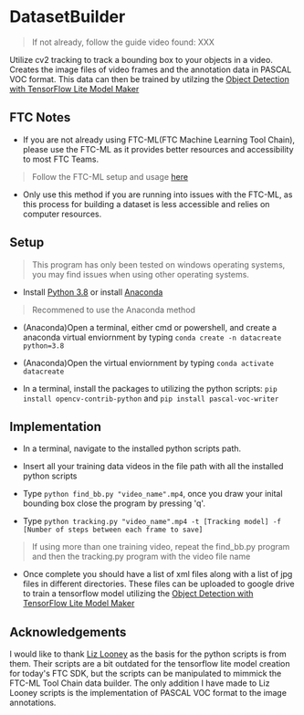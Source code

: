 # DatasetBuilder
> If not already, follow the guide video found: XXX

Utilize cv2 tracking to track a bounding box to your objects in a video. Creates the image files of video frames and the annotation data in PASCAL VOC format. This data can then be trained by utilzing the [Object Detection with TensorFlow Lite Model Maker](https://colab.research.google.com/github/tensorflow/tensorflow/blob/master/tensorflow/lite/g3doc/tutorials/model_maker_object_detection.ipynb)
## FTC Notes
- If you are not already using FTC-ML(FTC Machine Learning Tool Chain), please use the FTC-ML as it provides better resources and accessibility to most FTC Teams.
> Follow the FTC-ML setup and usage [here](https://storage.googleapis.com/ftc-ml-firstinspires-prod/docs/ftc-ml_manual_2021.pdf)

- Only use this method if you are running into issues with the FTC-ML, as this process for building a dataset is less accessible and relies on computer resources.
## Setup
> This program has only been tested on windows operating systems, you may find issues when using other operating systems.
- Install [Python 3.8](https://www.python.org/downloads/release/python-3812/) or install [Anaconda](https://www.anaconda.com/products/individual)
> Recommened to use the Anaconda method

- (Anaconda)Open a terminal, either cmd or powershell, and create a anaconda virtual enviornment by typing `conda create -n datacreate python=3.8`

- (Anaconda)Open the virtual enviornment by typing `conda activate datacreate`

- In a terminal, install the packages to utilizing the python scripts: `pip install opencv-contrib-python` and `pip install pascal-voc-writer`
## Implementation
- In a terminal, navigate to the installed python scripts path. 

- Insert all your training data videos in the file path with all the installed python scripts

- Type `python find_bb.py "video_name".mp4`, once you draw your inital bounding box close the program by pressing 'q'.

- Type `python tracking.py "video_name".mp4 -t [Tracking model] -f [Number of steps between each frame to save]`

> If using more than one training video, repeat the find_bb.py program and then the tracking.py program with the video file name

- Once complete you should have a list of xml files along with a list of jpg files in different directories. These files can be uploaded to google drive to train a tensorflow model utilizing the [Object Detection with TensorFlow Lite Model Maker](https://colab.research.google.com/github/tensorflow/tensorflow/blob/master/tensorflow/lite/g3doc/tutorials/model_maker_object_detection.ipynb)


## Acknowledgements
I would like to thank [Liz Looney](https://github.com/google/ftc-object-detection) as the basis for the python scripts is from them. Their scripts are a bit outdated for the tensorflow lite model creation for today's FTC SDK, but the scripts can be manipulated to mimmick the FTC-ML Tool Chain data builder. The only addition I have made to Liz Looney scripts is the implementation of PASCAL VOC format to the image annotations.

